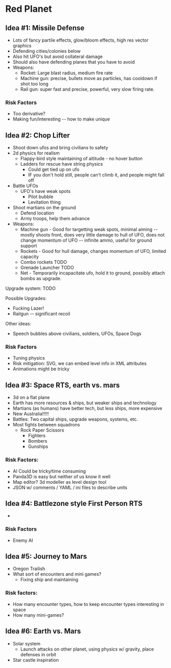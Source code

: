 # Red Planet

## Idea #1: Missile Defense

- Lots of fancy partile effects, glow/bloom effects, high res vector graphics
- Defending cities/colonies below
- Also hit UFO's but avoid collateral damage
- Should also have defending planes that you have to avoid
- Weapons: 
  - Rocket: Large blast radius, medium fire rate
  - Machine gun: precise, bullets move as particles, has cooldown if shot too long
  - Rail gun: super fast and precise, powerful, very slow firing rate. 

### Risk Factors
- Too derivative?
- Making fun/interesting -- how to make unique

## Idea #2: Chop Lifter

- Shoot down ufos and bring civilians to safety
- 2d physics for realism
  - Flappy-bird style maintaining of altitude - no hover button
  - Ladders for rescue have string physics
    - Could get tied up on ufo
    - IF you don't hold still, people can't climb it, and people might fall off
- Battle UFOs
  - UFO's have weak spots
    - Pilot bubble
    - Levitation thing
- Shoot martians on the ground
  - Defend location
  - Army troops, help them advance
- Weapons: 
  - Machine gun - Good for targetting weak spots, minimal aiming -- mostly shoots front, does very little damage to hull of UFO, does not change momentum of UFO -- infinite ammo, useful for ground support
  - Rockets - Good for hull damage, changes momentum of UFO, limited capacity
  - Combo rockets TODO
  - Grenade Launcher TODO
  - Net - Temporarily incapacitate ufo, hold it to ground, possibly attach bombs as upgrade. 

Upgrade system: TODO

Possible Upgrades:
  - Fucking Lazer!
  - Railgun -- significant recoil

Other ideas:
  - Speech bubbles above civilians, soldiers, UFOs, Space Dogs

### Risk Factors
- Tuning physics
- Risk mitigation: SVG, we can embed level info in XML attributes
- Animations might be tricky

## Idea #3: Space RTS, earth vs. mars

- 3d on a flat plane
- Earth has more resources & ships, but weaker ships and technology
- Martians (as humans) have better tech, but less ships, more expensive
- New Australia!!!!!
- Battles: Two capital ships, upgrade weapons, systems, etc.
- Most fights between squadrons
  - Rock Paper Scissors
    - Fighters
    - Bombers
    - Gunships

### Risk Factors:

- AI Could be tricky/time consuming
- Panda3D is easy but neither of us know it well
- Map editor? 3d modeller as level design tool
- JSON w/ comments / YAML / ini files to describe units

## Idea #4: Battlezone style First Person RTS

- 
### Risk Factors

- Enemy AI

## Idea #5: Journey to Mars

- Oregon Trailish
- What sort of encounters and mini games?
  - Fixing ship and maintaining

### Risk factors:

- How many encounter types, how to keep encounter types interesting in space
- How many mini-games?

## Idea #6: Earth vs. Mars

- Solar system
  - Launch attacks on other planet, using physics w/ gravity, place defenses in orbit
- Star castle inspiration